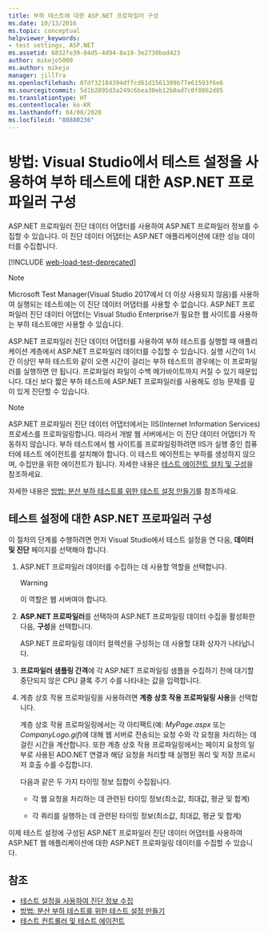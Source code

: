 ```yaml
---
title: 부하 테스트에 대한 ASP.NET 프로파일러 구성
ms.date: 10/13/2016
ms.topic: conceptual
helpviewer_keywords:
- test settings, ASP.NET
ms.assetid: 6832fe39-04d5-4d94-8a18-3e2730bad423
author: mikejo5000
ms.author: mikejo
manager: jillfra
ms.openlocfilehash: 07df32104394dffcd61d1561309b77e61593f6e6
ms.sourcegitcommit: 5d1b2895d3a249c6bea30eb12b0ad7c0f0862d85
ms.translationtype: HT
ms.contentlocale: ko-KR
ms.lasthandoff: 04/08/2020
ms.locfileid: "80880236"
---
```

# <a name="how-to-configure-aspnet-profiler-for-load-tests-using-test-settings-in-visual-studio"></a>방법: Visual Studio에서 테스트 설정을 사용하여 부하 테스트에 대한 ASP.NET 프로파일러 구성

ASP.NET 프로파일러 진단 데이터 어댑터를 사용하여 ASP.NET 프로파일러 정보를 수집할 수 있습니다. 이 진단 데이터 어댑터는 ASP.NET 애플리케이션에 대한 성능 데이터를 수집합니다.

[!INCLUDE [web-load-test-deprecated](includes/web-load-test-deprecated.md)]

> [!NOTE]
> Microsoft Test Manager(Visual Studio 2017에서 더 이상 사용되지 않음)를 사용하여 실행되는 테스트에는 이 진단 데이터 어댑터를 사용할 수 없습니다. ASP.NET 프로파일러 진단 데이터 어댑터는 Visual Studio Enterprise가 필요한 웹 사이트를 사용하는 부하 테스트에만 사용할 수 있습니다.

ASP.NET 프로파일러 진단 데이터 어댑터를 사용하여 부하 테스트를 실행할 때 애플리케이션 계층에서 ASP.NET 프로파일러 데이터를 수집할 수 있습니다. 실행 시간이 1시간 이상인 부하 테스트와 같이 오랜 시간이 걸리는 부하 테스트의 경우에는 이 프로파일러를 실행하면 안 됩니다. 프로파일러 파일이 수백 메가바이트까지 커질 수 있기 때문입니다. 대신 보다 짧은 부하 테스트에 ASP.NET 프로파일러를 사용해도 성능 문제를 깊이 있게 진단할 수 있습니다.

> [!NOTE]
> ASP.NET 프로파일러 진단 데이터 어댑터에서는 IIS(Internet Information Services) 프로세스를 프로파일링합니다. 따라서 개발 웹 서버에서는 이 진단 데이터 어댑터가 작동하지 않습니다. 부하 테스트에서 웹 사이트를 프로파일링하려면 IIS가 실행 중인 컴퓨터에 테스트 에이전트를 설치해야 합니다. 이 테스트 에이전트는 부하를 생성하지 않으며, 수집만을 위한 에이전트가 됩니다. 자세한 내용은 [테스트 에이전트 설치 및 구성](../test/lab-management/install-configure-test-agents.md)을 참조하세요.

자세한 내용은 [방법: 분산 부하 테스트를 위한 테스트 설정 만들기](../test/how-to-create-a-test-setting-for-a-distributed-load-test.md)를 참조하세요.

## <a name="configure-the-aspnet-profiler-for-your-test-settings"></a>테스트 설정에 대한 ASP.NET 프로파일러 구성

이 절차의 단계를 수행하려면 먼저 Visual Studio에서 테스트 설정을 연 다음, **데이터 및 진단** 페이지를 선택해야 합니다.

1. ASP.NET 프로파일러 데이터를 수집하는 데 사용할 역할을 선택합니다.

    > [!WARNING]
    > 이 역할은 웹 서버여야 합니다.

2. **ASP.NET 프로파일러**를 선택하여 ASP.NET 프로파일링 데이터 수집을 활성화한 다음, **구성**을 선택합니다.

     ASP.NET 프로파일링 데이터 컬렉션을 구성하는 데 사용할 대화 상자가 나타납니다.

3. **프로파일러 샘플링 간격**에 각 ASP.NET 프로파일링 샘플을 수집하기 전에 대기할 중단되지 않은 CPU 클록 주기 수를 나타내는 값을 입력합니다.

4. 계층 상호 작용 프로파일링을 사용하려면 **계층 상호 작용 프로파일링 사용**을 선택합니다.

     계층 상호 작용 프로파일링에서는 각 아티팩트(예: *MyPage.aspx* 또는 *CompanyLogo.gif*)에 대해 웹 서버로 전송되는 요청 수와 각 요청을 처리하는 데 걸린 시간을 계산합니다. 또한 계층 상호 작용 프로파일링에서는 페이지 요청의 일부로 사용된 ADO.NET 연결과 해당 요청을 처리할 때 실행된 쿼리 및 저장 프로시저 호출 수를 수집합니다.

     다음과 같은 두 가지 타이밍 정보 집합이 수집됩니다.

    - 각 웹 요청을 처리하는 데 관련된 타이밍 정보(최소값, 최대값, 평균 및 합계)

    - 각 쿼리를 실행하는 데 관련된 타이밍 정보(최소값, 최대값, 평균 및 합계)

이제 테스트 설정에 구성된 ASP.NET 프로파일러 진단 데이터 어댑터를 사용하여 ASP.NET 웹 애플리케이션에 대한 ASP.NET 프로파일링 데이터를 수집할 수 있습니다.

## <a name="see-also"></a>참조

- [테스트 설정을 사용하여 진단 정보 수집](../test/collect-diagnostic-information-using-test-settings.md)
- [방법: 분산 부하 테스트를 위한 테스트 설정 만들기](../test/how-to-create-a-test-setting-for-a-distributed-load-test.md)
- [테스트 컨트롤러 및 테스트 에이전트](configure-test-agents-and-controllers-for-load-tests.md)